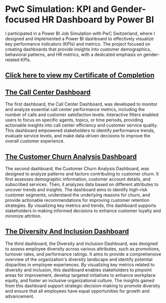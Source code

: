 # PwC Simulation: KPI and Gender-focused HR Dashboard by Power BI
I participated in a Power BI Job Simulation with PwC Switzerland, where I designed and implemented a Power BI dashboard to effectively visualize key performance indicators (KPIs) and metrics. The project focused on creating dashboards that provide insights into customer demographics, behavioral patterns, and HR metrics, with a dedicated emphasis on gender-related KPIs.

## [Click here to view my Certificate of Completion](https://forage-uploads-prod.s3.amazonaws.com/completion-certificates/PwC%20Switzerland/a87GpgE6tiku7q3gu_PwC%20Switzerland_CiTeXSmRnXZszg2pT_1719651073159_completion_certificate.pdf)

## [The Call Center Dashboard](https://app.powerbi.com/groups/me/reports/5bd111a0-935c-4e54-a12b-f6197c4d336c/1a85146f032d8bda6fd2?experience=power-bi)
The first dashboard, the Call Center Dashboard, was developed to monitor and analyze essential call center performance metrics, including the number of calls and customer satisfaction levels. Interactive filters enabled users to focus on specific agents, topics, or time periods, providing actionable insights into call center efficiency and customer service quality. This dashboard empowered stakeholders to identify performance trends, evaluate service levels, and make data-driven decisions to improve the overall customer experience.

## [The Customer Churn Analysis Dashboard](https://app.powerbi.com/groups/me/reports/2a433f83-ecdd-4ef4-912c-13e89221f85b/8e6c79868f86e1ef8e0e?experience=power-bi)
The second dashboard, the Customer Churn Analysis Dashboard, was designed to analyze patterns and factors contributing to customer churn. It first assesses demographic information, customer account details, and subscribed services. Then, it analyzes data based on different attributes to uncover trends and insights. The dashboard aims to identify high-risk customer segments, understand the underlying reasons for churn, and provide actionable recommendations for improving customer retention strategies. By visualizing key metrics and trends, this dashboard supports stakeholders in making informed decisions to enhance customer loyalty and minimize attrition.

## [The Diversity And Inclusion Dashboard](https://app.powerbi.com/groups/me/reports/fd75dfee-9fdf-4d11-98fb-6d5635805bd4/43e4ac4e22cfa4990a7f?experience=power-bi)
The third dashboard, the Diversity and Inclusion Dashboard, was designed to assess employee diversity across various attributes, such as promotions, turnover rates, and performance ratings. It aims to provide a comprehensive overview of the organization's diversity landscape and identify potential disparities in employee experiences. By visualizing key metrics related to diversity and inclusion, this dashboard enables stakeholders to pinpoint areas for improvement, develop targeted initiatives to enhance workplace equity, and foster an inclusive organizational culture. The insights gained from this dashboard support strategic decision-making to promote diversity and ensure that all employees have equal opportunities for growth and advancement.
